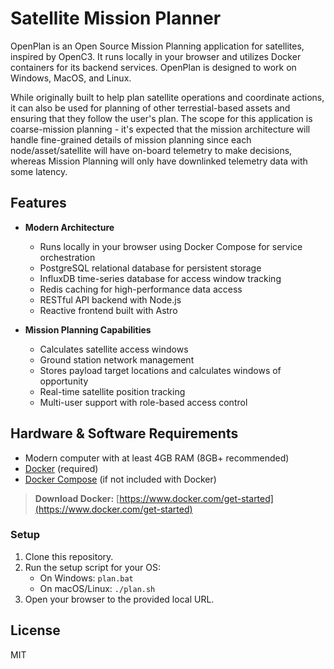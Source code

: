 # Satellite Mission Planner

OpenPlan is an Open Source Mission Planning application for satellites, inspired by OpenC3. It runs locally in your browser and utilizes Docker containers for its backend services. OpenPlan is designed to work on Windows, MacOS, and Linux.

While originally built to help plan satellite operations and coordinate actions, it can also be used for planning of other terrestial-based assets and ensuring that they follow the user's plan. 
The scope for this application is coarse-mission planning - it's expected that the mission architecture will handle fine-grained details of mission planning since each node/asset/satellite will have on-board telemetry to make decisions, whereas Mission Planning will only have downlinked telemetry data with some latency. 

## Features
- **Modern Architecture**
  - Runs locally in your browser using Docker Compose for service orchestration
  - PostgreSQL relational database for persistent storage
  - InfluxDB time-series database for access window tracking
  - Redis caching for high-performance data access
  - RESTful API backend with Node.js
  - Reactive frontend built with Astro

- **Mission Planning Capabilities**
  - Calculates satellite access windows
  - Ground station network management
  - Stores payload target locations and calculates windows of opportunity
  - Real-time satellite position tracking
  - Multi-user support with role-based access control

## Hardware & Software Requirements
- Modern computer with at least 4GB RAM (8GB+ recommended)
- [Docker](https://www.docker.com/get-started) (required)
- [Docker Compose](https://docs.docker.com/compose/install/) (if not included with Docker)

> **Download Docker:** [https://www.docker.com/get-started](https://www.docker.com/get-started)

### Setup
1. Clone this repository.
2. Run the setup script for your OS:
   - On Windows: `plan.bat`
   - On macOS/Linux: `./plan.sh`
3. Open your browser to the provided local URL.

## License
MIT
